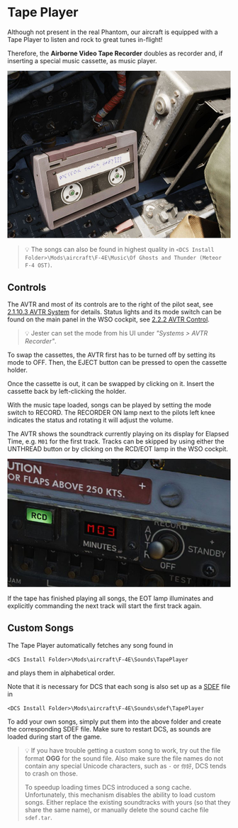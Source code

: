 # Tape Player

Although not present in the real Phantom, our aircraft is equipped with a Tape
Player to listen and rock to great tunes in-flight!

Therefore, the **Airborne Video Tape Recorder** doubles as recorder and, if
inserting a special music cassette, as music player.

![Music Cassette](../img/tape_player_cassette.jpg)

> 💡 The songs can also be found in highest quality in
> `<DCS Install Folder>\Mods\aircraft\F-4E\Music\Of Ghosts and Thunder (Meteor F-4 OST)`.

## Controls

The AVTR and most of its controls are to the right of the pilot seat, see
[2.1.10.3 AVTR System](../cockpit/pilot/right_console/aft_section.md#airborne-video-tape-recorder)
for details. Status lights and its mode switch can be found on the main panel in
the WSO cockpit, see
[2.2.2 AVTR Control](../cockpit/wso/left_sub_panel.md#avtr-control).

> 💡 Jester can set the mode from his UI under _"Systems > AVTR Recorder"_.

To swap the cassettes, the AVTR first has to be turned off by setting its mode
to OFF. Then, the EJECT button can be pressed to open the cassette holder.

Once the cassette is out, it can be swapped by clicking on it. Insert the
cassette back by left-clicking the holder.

With the music tape loaded, songs can be played by setting the mode switch to
RECORD. The RECORDER ON lamp next to the pilots left knee indicates the status
and rotating it will adjust the volume.

The AVTR shows the soundtrack currently playing on its display for Elapsed Time,
e.g. `M01` for the first track. Tracks can be skipped by using either the
UNTHREAD button or by clicking on the RCD/EOT lamp in the WSO cockpit.

![Track Display](../img/tape_player_track_display.jpg)

If the tape has finished playing all songs, the EOT lamp illuminates and
explicitly commanding the next track will start the first track again.

## Custom Songs

The Tape Player automatically fetches any song found in

`<DCS Install Folder>\Mods\aircraft\F-4E\Sounds\TapePlayer`

and plays them in alphabetical order.

Note that it is necessary for DCS that each song is also set up as a
[SDEF](modding/jester/voice_files.md#sdef) file in

`<DCS Install Folder>\Mods\aircraft\F-4E\Sounds\sdef\TapePlayer`

To add your own songs, simply put them into the above folder and create the
corresponding SDEF file. Make sure to restart DCS, as sounds are loaded during
start of the game.

> 💡 If you have trouble getting a custom song to work, try out the file format
> **OGG** for the sound file. Also make sure the file names do not contain any
> special Unicode characters, such as `·` or `你好`, DCS tends to crash on
> those.
>
> To speedup loading times DCS introduced a song cache. Unfortunately, this
> mechanism disables the ability to load custom songs. Either replace the
> existing soundtracks with yours (so that they share the same name), or
> manually delete the sound cache file `sdef.tar`.
